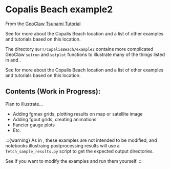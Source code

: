 # Copalis Beach example2

From the
[GeoClaw Tsunami Tutorial](https://rjleveque.github.io/geoclaw_tsunami_tutorial)

See [](../README) for more about the Copalis Beach location and a
list of other examples and tutorials based on this location.

The directory `$GTT/CopalisBeach/example2`
contains more complicated GeoClaw `setrun` and `setplot` functions to 
illustrate many of the things listed in [](../../../intro_setrun) and
[](../../../intro_postproc).

See [](../README) for more about the Copalis Beach location and a
list of other examples and tutorials based on this location.

## Contents (Work in Progress):

Plan to illustrate...

- Adding fgmax grids, plotting results on map or satellite image
- Adding fgout grids, creating animations
- Fancier gauge plots
- Etc.

:::{warning}
As in [](../example1/README), these examples are not intended to be modified,
and notebooks illustraing postprocessing results will use a
`fetch_sample_results.py` script to get the expected output directories.

See [](workflow:copy) if you want to modify the examples and run them yourself.
:::


